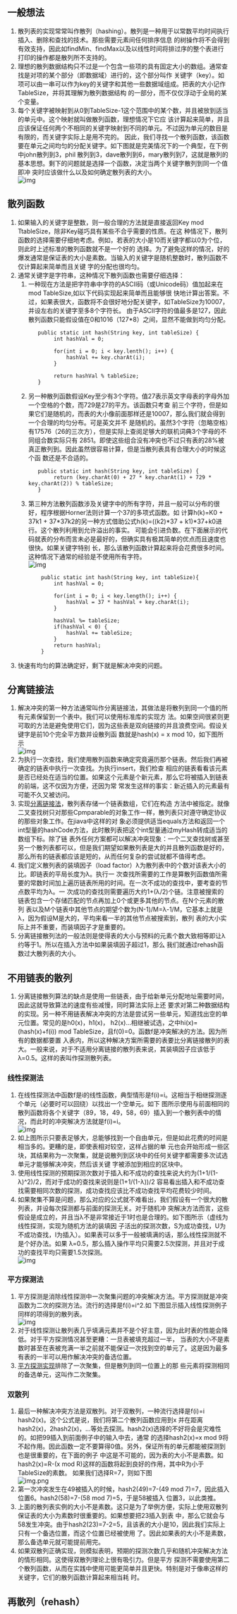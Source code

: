 ## 一般想法
1. 散列表的实现常常叫作散列（hashing）。散列是一种用于以常数平均时间执行插入、删除和查找的技术。那些需要元素间任何排序信息
的树操作将不会得到有效支持，因此如findMin、findMax以及以线性时间将排过序的整个表进行打印的操作都是散列所不支持的。
1. 理想的散列数据结构只不过是一个包含一些项的具有固定大小的数组。通常查找是对项的某个部分（即数据域）进行的，这个部分叫作
关键字（key）。如项可以由一串可以作为key的关键字和其他一些数据域组成。把表的大小记作TableSize，并将其理解为散列数据结构
的一部分，而不仅仅浮动于全局的某个变量。
1. 每个关键字被映射到从0到TableSize-1这个范围中的某个数，并且被放到适当的单元中。这个映射就叫做散列函数，理想情况下它应
该计算起来简单，并且应该保证任何两个不相同的关键字映射到不同的单元。不过因为单元的数目是有限的，而关键字实际上是用不完的。
因此，我们寻找一个散列函数，该函数要在单元之间均匀的分配关键字。如下图就是完美情况下的一个典型，在下例中john散列到3，phil
散列到3，dave散列到6，mary散列到7，这就是散列的基本思想。剩下的问题就是选择一个函数，决定当两个关键字散列到同一个值即冲
突时应该做什么以及如何确定散列表的大小。        
![img](./img/img.png)           
## 散列函数
1. 如果输入的关键字是整数，则一般合理的方法就是直接返回Key mod TtableSize，除非Key碰巧具有某些不合乎需要的性质。在这
种情况下，散列函数的选择需要仔细地考虑。例如，若表的大小是10而关键字都以0为个位，则此时上述标准的散列函数就不是一个好的
选择。为了避免这样的情况，好的爆发通常是保证表的大小是素数。当输入的关键字是随机整数时，散列函数不仅计算起来简单而且关键
字的分配也很均匀。
1. 通常关键字是字符串，这种情况下散列函数也需要仔细选择：
    1. 一种现在方法是把字符串中字符的ASCII码（或Unicode码）值加起来在mod TableSize,如以下代码实现起来简单而且能够很
    快地计算出答案。不过，如果表很大，函数将不会很好地分配关键字，如TableSize为10007，并设左右的关键字至多8个字符长。
    由于ASCII字符的值最多是127，因此散列函数只能假设值在0和1016（127*8）之间，显然不能做到均匀分配。
        ```
           public static int hash(String key, int tableSize) {
                int hashVal = 0;
                
                for(int i = 0; i < key.lenth(); i++) {
                    hashVal += key.charAt(i);
                }
                
                return hashVal % tableSize;
           }   
        ```
    1. 另一种散列函数假设Key至少有3个字符。值27表示英文字母表的字母外加一个空格的个数，而729是27的平方。该函数只考查
    前三个字符，但是如果它们是随机的，而表的大小像前面那样还是10007，那么我们就会得到一个合理的均匀分布。可是英文并不
    是随机的。虽然3个字符（忽略空格）有17576（26的三次方），但是实际上查阅足够大的联机词典3个字母的不同组合数实际只有
    2851。即使这些组合没有冲突也不过只有表的28%被真正散列到。因此虽然很容易计算，但是当散列表具有合理大小的时候这个函
    数还是不合适的。
        ```
           public static int hash(String key, int tableSize) {
                return (key.charAt(0) + 27 * key.charAt(1) + 729 * key.charAt(2)) % tableSize;
           }   
        ```
    1. 第三种方法散列函数涉及关键字中的所有字符，并且一般可以分布的很好，程序根据Horner法则计算一个37的多项式函数。如
    计算h(k)=K0 + 37k1 + 37*37k2的另一种方式借助公式h(k)=((k2)*37 + k1)*37+k0进行。这个散列利用到允许溢出的事实。
    可能会引进负数。在下面展示的代码就表的分布而言未必是最好的，但确实具有极其简单的优点而且速度也很快。如果关键字特别
    长，那么该散列函数计算起来将会花费很多时间。这种情况下通常的经验是不使用所有字符。         
        ![img](./img/img1.jpg)      
        ``` 
            public static int hash(String key, int tableSize){
                int hashVal = 0;
                
                for(int i = 0; i < key.length(); i++) {
                    hashVal = 37 * hashVal + key.charAt(i);
                }
                
                hashVal %= tableSize;
                if(hashVal < 0) {
                    hashVal += tableSize;
                }
                return hashVal;
            }
        ```
1. 快速有均匀的算法确定好，剩下就是解决冲突的问题。
## 分离链接法
1. 解决冲突的第一种方法通常叫作分离链接法，其做法是将散列到同一个值的所有元素保留到一个表中。我们可以使用标准库的实现方
法。如果空间很紧则更可取的方法是避免使用它们，因为这些表是双向链接的并且浪费空间。假设关键字是前10个完全平方数并设散列函
数就是hash(x) = x mod 10，如下图所示         
![img](./img/img2.png)          
1. 为执行一次查找，我们使用散列函数来确定究竟遍历那个链表。然后我们再被确定的链表中执行一次查找。为执行insert，我们检查
相应的链表看看该元素是否已经处在适当的位置。如果这个元素是个新元素，那么它将被插入到链表的前端，这不仅因为方便，还因为常
常发生这样的事实：新近插入的元素最有可能不久又被访问。
1. 实现[分离链接法](../../java/org/lql/hash/SeparateChainingHashTable.java)，散列表存储一个链表数组，它们在构造
方法中被指定。就像二叉查找树只对那些Cpmparable的对象工作一样，散列表只对遵守确定协议的那些对象工作。在jiava中这样的对
象必须提供适当equals方法和返回一个int型量的hashCode方法，此时散列表把这个int型量通过myHash转成适当的数组下标。除了链
表外任何方案都可以解决冲突现象：一个二叉查找树或甚至另一个散列表都可以，但是我们期望如果散列表是大的并且散列函数是好的，
那么所有的链表都应该是短的，从而任何复杂的尝试就都不值得考虑。
1. 我们定义散列表的装填因子（load factor）λ为散列表中的个数对该表大小的比。即链表的平局长度为λ。执行一
次查找所需要的工作是算散列函数值所需要的常数时间加上遍历链表所用的时间。在一次不成功的查找中，要考查的节点数平均为λ。一
次成功的查找则需要遍历大约1+(λ/2)个链。注意被搜索的链表包含一个存储匹配的节点再加上0个或更多其他的节点。在N个元素的散列
表以及M个链表中其他节点的期望个数为(N-1)/M=λ-1/M，它基本上就是λ，因为假设M是大的，平均来看一半的其他节点被搜索到，散列
表的大小实际上并不重要，而装填因子才是重要的。
1. 分离链接散列法的一般法则是使得表的大小与预料的元素个数大致相等即让λ约等于1。所以在插入方法中如果装填因子超过1，那么
我们就通过rehash函数过大散列表的大小。
## 不用链表的散列
1. 分离链接散列算法的缺点是使用一些链表，由于给新单元分配地址需要时间，因此这就导致算法的速度有些减慢，同时算法实际上还
要求对第二种数据结构的实现。另一种不用链表解决冲突的方法是尝试另一些单元，知道找出空的单元位置。常见的是h0(x)，h1(x)，
h2(x)...相继被试选，之中hi(x)=(hash(x)+f(i)) mod TableSize，且f(0)=0。函数f是冲突解决的方法。因为所有的数据都要置
入表内，所以这种解决方案所需要的表要比分离链接散列的表大。一般来说，对于不适用分离链接的散列表来说，其装填因子应该低于
λ=0.5。这样的表叫作探测散列表。
### 线性探测法
1. 在线性探测法中函数f是i的线性函数，典型情形是f(i)=i。这相当于相继探测逐个单元（必要时可以回绕）以找出一个空单元。如下
图所示使用与前面相同的散列函数将各个关键字（89，18，49，58，69）插入到一个散列表中的情况，而此时的冲突解决方法就是f(i)=i。           
![img](./img/img3.jpg)      
1. 如上图所示只要表足够大，总能够找到一个自由单元，但是如此花费的时间是相当多的。更糟的是，即使表相对较空，这样占据的单
元也会开始形成一些区块，其结果称为一次聚集，就是说散列到区块中的任何关键字都需要多次试选单元才能够解决冲突，然后该关键
字被添加到相应的区块中。
1. 使用线性探测的预期探测次数对于插入和不成功的查找来说大约为(1+1/(1-λ)^2)/2，而对于成功的查找来说则是(1+1/(1-λ))/2
容易看出插入和不成功查找需要相同次数的探测，成功查找应该比不成功查找平均花费较少时间。
1. 如果聚集不算是问题，那么对应的公式就不难看出，我们假设有一个很大的散列表，并设每次探测都与前面的探测无关。对于随机冲
突解决方法而言，这些假设是成立的，并且当λ不是非常接近于1时也是合理的。如下图所示（虚线为线性探测，实现为随机方法的装填因
子活出的探测次数，S为成功查找，U为不成功查找，I为插入）。如果表可以多于一般被填满的话，那么线性探测就不是个好办法。如果
λ=0.5，那么插入操作平均只需要2.5次探测，并且对于成功的查找平均只需要1.5次探测。           
![img](./img/img4.jpg)              
### 平方探测法
1. 平方探测是消除线性探测中一次聚集问题的冲突解决方法。平方探测就是冲突函数为二次的探测方法。流行的选择是f(i)=i^2.如
下图显示插入线性探测例子同样的项得到的散列表。         
![img](./img/img5.jpg)          
1. 对于线性探测让散列表几乎填满元素并不是个好主意，因为此时表的性能会降低。对于平方探测情况甚至更糟：一旦表被填充超过一半，
当表的大小不是素数时甚至在表被充满一半之前就不能保证一次找到空的单元了。这是因为最多有表的一半可以用作解决冲突的备选位置。
1. [平方探测实现](../../java/org/lql/hash/QuadraticProbingHashTable.java)排除了一次聚集，但是散列到同一位置上的那
些元素将探测相同的备选单元，这叫作二次聚集。
### 双散列
1. 最后一种解决冲突方法是双散列。对于双散列，一种流行选择是f(i)=i hash2(x)。这个公式是说，我们将第二个散列函数应用到x
并在距离hash2(x)，2hash2(x)，...等处去探测。hash2(x)选择的不好将会是灾难性的。如把99插入到前面例子中的输入中去，通常
的选择hash2(x)=x mod 9将不起作用。因此函数一定不要算得0值。另外，保证所有的单元都能被探测到也是很重要的，在下面的例子
中这是不可能的，因为表的大小不是素数。如hash2(x)=R-(x mod R)这样的函数将起到良好的作用，其中R为小于TableSize的素数。
如果我们选择R=7，则如下图          
![img.png](./img/img6.png)      
1. 第一次冲突发生在49被插入的时候，hash2(49)=7-(49 mod 7)=7，因此插入位置6。hash2(58)=7-(58 mod 7)=5，于是58被插入
位置3，以此类推。
1. 上面的散列表实例的大小不是素数。这只是为了举例方便，实际上使用双散列保证表的大小为素数时很重要的。如果想要把23插入到表
中，那么它就会与58发生冲突。由于hash2(23)=7-2=5，且该表的大小是10，因此我们实际上只有一个备选位置，而这个位置已经被使用
了。因此如果表的大小不是素数，那么备选单元就可能提前用完。
1. 如果双散列正确实现，则模拟表明，预期的探测次数几乎和随机冲突解决方法的情形相同。这使得双散列理论上很有吸引力。但是平方
探测不需要使用第二个散列函数，从而在实践中使用可能更简单并且更快。特别是对于像串这样的关键字，它们的散列函数计算起来相当耗
时。
## 再散列（rehash）

